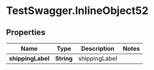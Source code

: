 # TestSwagger.InlineObject52

## Properties

Name | Type | Description | Notes
------------ | ------------- | ------------- | -------------
**shippingLabel** | **String** | shippingLabel | 


